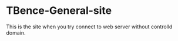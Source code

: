 # TBence-General-site
This is the site when you try connect to web server without controlld domain.
